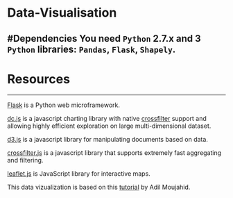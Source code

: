 # Data-Visualisation

#Dependencies
You need ```Python``` 2.7.x and 3 ```Python``` libraries: ```Pandas```, ```Flask```, ```Shapely```.
----

# Resources

---
[Flask](http://flask.pocoo.org/) is a Python web microframework.

[dc.js](http://dc-js.github.io/dc.js/) is a javascript charting library with
native [crossfilter](http://square.github.io/crossfilter/) support and 
allowing highly efficient exploration on large multi-dimensional dataset.

[d3.js](http://d3js.org/) is a javascript library for manipulating documents
based on data.

[crossfilter.js](http://square.github.io/crossfilter/) is a javascript library that supports extremely fast aggregating and filtering.

[leaflet.js](http://leafletjs.com/) is JavaScript library for interactive maps.

This data vizualization is based on this
[tutorial](http://adilmoujahid.com/posts/2016/08/interactive-data-visualization-geospatial-d3-dc-leaflet-python/) 
by Adil Moujahid.
